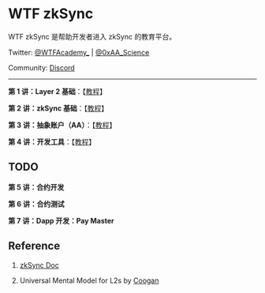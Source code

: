 # WTF zkSync

WTF zkSync 是帮助开发者进入 zkSync 的教育平台。

Twitter: [@WTFAcademy\_](https://twitter.com/WTFAcademy_) | [@0xAA_Science](https://twitter.com/0xAA_Science)

Community: [Discord](https://discord.gg/5akcruXrsk)

---

**第 1 讲：Layer 2 基础**：【[教程](./01_L2/readme.md)】

**第 2 讲：zkSync 基础**：【[教程](./02_zkSync/readme.md)】

**第 3 讲：抽象账户（AA）**：【[教程](./03_AA/readme.md)】

**第 4 讲：开发工具**：【[教程](./04_Toolings/readme.md)】

## TODO

**第 5 讲：合约开发**

**第 6 讲：合约测试**

**第 7 讲：Dapp 开发：Pay Master**

## Reference

1. [zkSync Doc](https://docs.zksync.io)

2. Universal Mental Model for L2s by [Coogan](https://twitter.com/FmrSmrt)
